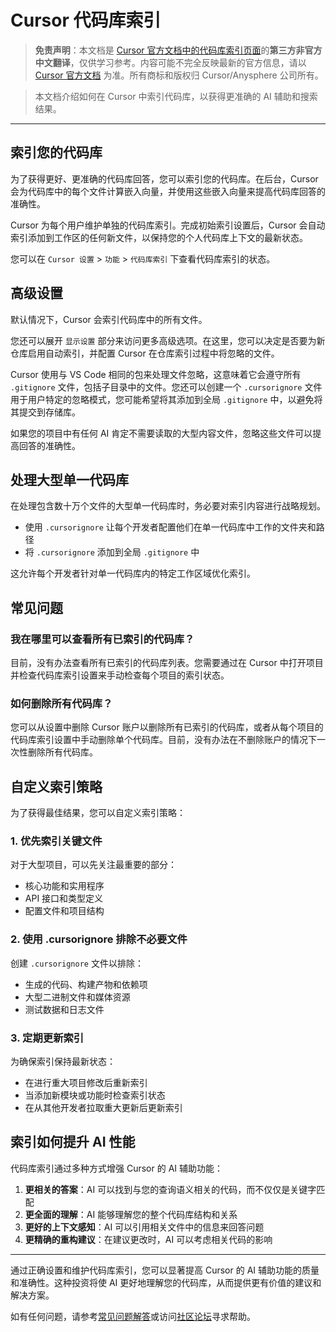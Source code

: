 # Cursor 代码库索引

> **免责声明**：本文档是 [Cursor 官方文档中的代码库索引页面](https://docs.cursor.com/context/codebase-indexing)的**第三方非官方中文翻译**，仅供学习参考。内容可能不完全反映最新的官方信息，请以 [Cursor 官方文档](https://docs.cursor.com) 为准。所有商标和版权归 Cursor/Anysphere 公司所有。

> 本文档介绍如何在 Cursor 中索引代码库，以获得更准确的 AI 辅助和搜索结果。

---

## 索引您的代码库

为了获得更好、更准确的代码库回答，您可以索引您的代码库。在后台，Cursor 会为代码库中的每个文件计算嵌入向量，并使用这些嵌入向量来提高代码库回答的准确性。

Cursor 为每个用户维护单独的代码库索引。完成初始索引设置后，Cursor 会自动索引添加到工作区的任何新文件，以保持您的个人代码库上下文的最新状态。

您可以在 `Cursor 设置` > `功能` > `代码库索引` 下查看代码库索引的状态。

## 高级设置

默认情况下，Cursor 会索引代码库中的所有文件。

您还可以展开 `显示设置` 部分来访问更多高级选项。在这里，您可以决定是否要为新仓库启用自动索引，并配置 Cursor 在仓库索引过程中将忽略的文件。

Cursor 使用与 VS Code 相同的包来处理文件忽略，这意味着它会遵守所有 `.gitignore` 文件，包括子目录中的文件。您还可以创建一个 `.cursorignore` 文件用于用户特定的忽略模式，您可能希望将其添加到全局 `.gitignore` 中，以避免将其提交到存储库。

如果您的项目中有任何 AI 肯定不需要读取的大型内容文件，忽略这些文件可以提高回答的准确性。

## 处理大型单一代码库

在处理包含数十万个文件的大型单一代码库时，务必要对索引内容进行战略规划。

* 使用 `.cursorignore` 让每个开发者配置他们在单一代码库中工作的文件夹和路径
* 将 `.cursorignore` 添加到全局 `.gitignore` 中

这允许每个开发者针对单一代码库内的特定工作区域优化索引。

## 常见问题

### 我在哪里可以查看所有已索引的代码库？

目前，没有办法查看所有已索引的代码库列表。您需要通过在 Cursor 中打开项目并检查代码库索引设置来手动检查每个项目的索引状态。

### 如何删除所有代码库？

您可以从设置中删除 Cursor 账户以删除所有已索引的代码库，或者从每个项目的代码库索引设置中手动删除单个代码库。目前，没有办法在不删除账户的情况下一次性删除所有代码库。

## 自定义索引策略

为了获得最佳结果，您可以自定义索引策略：

### 1. 优先索引关键文件

对于大型项目，可以先关注最重要的部分：

* 核心功能和实用程序
* API 接口和类型定义
* 配置文件和项目结构

### 2. 使用 .cursorignore 排除不必要文件

创建 `.cursorignore` 文件以排除：

* 生成的代码、构建产物和依赖项
* 大型二进制文件和媒体资源
* 测试数据和日志文件

### 3. 定期更新索引

为确保索引保持最新状态：

* 在进行重大项目修改后重新索引
* 当添加新模块或功能时检查索引状态
* 在从其他开发者拉取重大更新后更新索引

## 索引如何提升 AI 性能

代码库索引通过多种方式增强 Cursor 的 AI 辅助功能：

1. **更相关的答案**：AI 可以找到与您的查询语义相关的代码，而不仅仅是关键字匹配
2. **更全面的理解**：AI 能够理解您的整个代码库结构和关系
3. **更好的上下文感知**：AI 可以引用相关文件中的信息来回答问题
4. **更精确的重构建议**：在建议更改时，AI 可以考虑相关代码的影响

---

通过正确设置和维护代码库索引，您可以显著提高 Cursor 的 AI 辅助功能的质量和准确性。这种投资将使 AI 更好地理解您的代码库，从而提供更有价值的建议和解决方案。

如有任何问题，请参考[常见问题解答](/ai/cursor/faq)或访问[社区论坛](https://forum.cursor.com)寻求帮助。 
